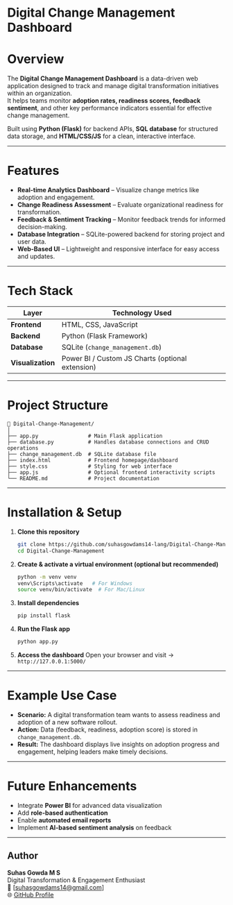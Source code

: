 #  Digital Change Management Dashboard  

#  Overview  
The **Digital Change Management Dashboard** is a data-driven web application designed to track and manage digital transformation initiatives within an organization.  
It helps teams monitor **adoption rates, readiness scores, feedback sentiment**, and other key performance indicators essential for effective change management.  

Built using **Python (Flask)** for backend APIs, **SQL database** for structured data storage, and **HTML/CSS/JS** for a clean, interactive interface.

---

#  Features  
-  **Real-time Analytics Dashboard** – Visualize change metrics like adoption and engagement.  
-  **Change Readiness Assessment** – Evaluate organizational readiness for transformation.  
-  **Feedback & Sentiment Tracking** – Monitor feedback trends for informed decision-making.  
-  **Database Integration** – SQLite-powered backend for storing project and user data.  
-  **Web-Based UI** – Lightweight and responsive interface for easy access and updates.

---

# Tech Stack  

| Layer | Technology Used |
|-------|------------------|
| **Frontend** | HTML, CSS, JavaScript |
| **Backend** | Python (Flask Framework) |
| **Database** | SQLite (`change_management.db`) |
| **Visualization** | Power BI / Custom JS Charts (optional extension) |

---

# Project Structure  
```
📁 Digital-Change-Management/
│
├── app.py                # Main Flask application
├── database.py           # Handles database connections and CRUD operations
├── change_management.db  # SQLite database file
├── index.html            # Frontend homepage/dashboard
├── style.css             # Styling for web interface
├── app.js                # Optional frontend interactivity scripts
└── README.md             # Project documentation
```

---

# Installation & Setup  

1. **Clone this repository**
   ```bash
   git clone https://github.com/suhasgowdams14-lang/Digital-Change-Management.git
   cd Digital-Change-Management
   ```

2. **Create & activate a virtual environment (optional but recommended)**
   ```bash
   python -m venv venv
   venv\Scripts\activate   # For Windows
   source venv/bin/activate  # For Mac/Linux
   ```

3. **Install dependencies**
   ```bash
   pip install flask
   ```

4. **Run the Flask app**
   ```bash
   python app.py
   ```

5. **Access the dashboard**
   Open your browser and visit → `http://127.0.0.1:5000/`

---

# Example Use Case  
- **Scenario:** A digital transformation team wants to assess readiness and adoption of a new software rollout.  
- **Action:** Data (feedback, readiness, adoption score) is stored in `change_management.db`.  
- **Result:** The dashboard displays live insights on adoption progress and engagement, helping leaders make timely decisions.  

---

# Future Enhancements  
- Integrate **Power BI** for advanced data visualization  
- Add **role-based authentication**  
- Enable **automated email reports**  
- Implement **AI-based sentiment analysis** on feedback  

---

## Author  
**Suhas Gowda M S**  
Digital Transformation & Engagement Enthusiast  
📧 [suhasgowdams14@gmail.com]  
🌐 [GitHub Profile](https://github.com/suhasgowdams14-lang)
